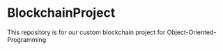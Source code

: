 # BlockchainProject
This repository is for our custom blockchain project for Object-Oriented-Programming
